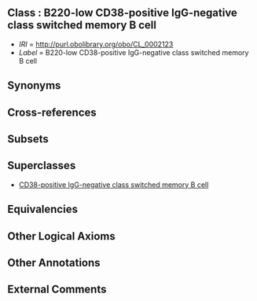
## Class : B220-low CD38-positive IgG-negative class switched memory B cell

 * *IRI* = http://purl.obolibrary.org/obo/CL_0002123
 * *Label* = B220-low CD38-positive IgG-negative class switched memory B cell

## Synonyms


## Cross-references


## Subsets


## Superclasses

 * [CD38-positive IgG-negative class switched memory B cell](../../CL/19/CL_0002119.md)

## Equivalencies


## Other Logical Axioms


## Other Annotations


## External Comments

